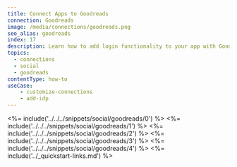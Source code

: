 ```yaml
---
title: Connect Apps to Goodreads
connection: Goodreads
image: /media/connections/goodreads.png
seo_alias: goodreads
index: 17
description: Learn how to add login functionality to your app with Goodreads.
topics:
  - connections
  - social
  - goodreads
contentType: how-to
useCase:
    - customize-connections
    - add-idp
---
```

<%= include('../../../snippets/social/goodreads/0') %> 
<%= include('../../../snippets/social/goodreads/1') %> 
<%= include('../../../snippets/social/goodreads/2') %> 
<%= include('../../../snippets/social/goodreads/3') %> 
<%= include('../../../snippets/social/goodreads/4') %> 
<%= include('../_quickstart-links.md') %>
